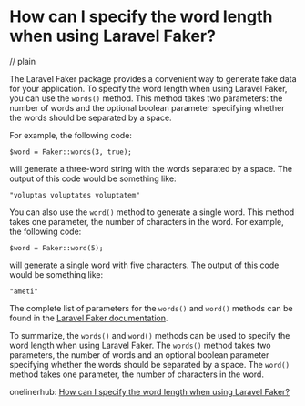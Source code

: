 # How can I specify the word length when using Laravel Faker?
// plain

The Laravel Faker package provides a convenient way to generate fake data for your application. To specify the word length when using Laravel Faker, you can use the `words()` method. This method takes two parameters: the number of words and the optional boolean parameter specifying whether the words should be separated by a space.

For example, the following code:
```
$word = Faker::words(3, true);
```
will generate a three-word string with the words separated by a space. The output of this code would be something like:
```
"voluptas voluptates voluptatem"
```

You can also use the `word()` method to generate a single word. This method takes one parameter, the number of characters in the word. For example, the following code:
```
$word = Faker::word(5);
```
will generate a single word with five characters. The output of this code would be something like:
```
"ameti"
```

The complete list of parameters for the `words()` and `word()` methods can be found in the [Laravel Faker documentation](https://github.com/fzaninotto/Faker#formatters).

To summarize, the `words()` and `word()` methods can be used to specify the word length when using Laravel Faker. The `words()` method takes two parameters, the number of words and an optional boolean parameter specifying whether the words should be separated by a space. The `word()` method takes one parameter, the number of characters in the word.

onelinerhub: [How can I specify the word length when using Laravel Faker?](https://onelinerhub.com/php-faker/how-can-i-specify-the-word-length-when-using-laravel-faker)
